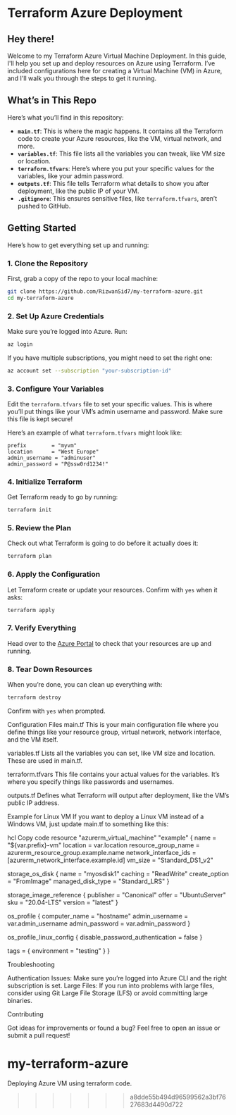 
# Terraform Azure Deployment

## Hey there!

Welcome to my Terraform Azure Virtual Machine Deployment. In this guide, I'll help you set up and deploy resources on Azure using Terraform. I’ve included configurations here for creating a Virtual Machine (VM) in Azure, and I'll walk you through the steps to get it running.

## What’s in This Repo

Here’s what you’ll find in this repository:

- **`main.tf`**: This is where the magic happens. It contains all the Terraform code to create your Azure resources, like the VM, virtual network, and more.
- **`variables.tf`**: This file lists all the variables you can tweak, like VM size or location.
- **`terraform.tfvars`**: Here’s where you put your specific values for the variables, like your admin password.
- **`outputs.tf`**: This file tells Terraform what details to show you after deployment, like the public IP of your VM.
- **`.gitignore`**: This ensures sensitive files, like `terraform.tfvars`, aren’t pushed to GitHub.

## Getting Started

Here’s how to get everything set up and running:

### 1. Clone the Repository

First, grab a copy of the repo to your local machine:

```bash
git clone https://github.com/RizwanSid7/my-terraform-azure.git
cd my-terraform-azure
```

### 2. Set Up Azure Credentials

Make sure you’re logged into Azure. Run:

```bash
az login
```

If you have multiple subscriptions, you might need to set the right one:

```bash
az account set --subscription "your-subscription-id"
```

### 3. Configure Your Variables

Edit the `terraform.tfvars` file to set your specific values. This is where you’ll put things like your VM’s admin username and password. Make sure this file is kept secure!

Here’s an example of what `terraform.tfvars` might look like:

```hcl
prefix        = "myvm"
location      = "West Europe"
admin_username = "adminuser"
admin_password = "P@ssw0rd1234!"
```

### 4. Initialize Terraform

Get Terraform ready to go by running:

```bash
terraform init
```

### 5. Review the Plan

Check out what Terraform is going to do before it actually does it:

```bash
terraform plan
```

### 6. Apply the Configuration

Let Terraform create or update your resources. Confirm with `yes` when it asks:

```bash
terraform apply
```

### 7. Verify Everything

Head over to the [Azure Portal](https://portal.azure.com) to check that your resources are up and running.

### 8. Tear Down Resources

When you’re done, you can clean up everything with:

```bash
terraform destroy
```

Confirm with `yes` when prompted.

Configuration Files
main.tf
This is your main configuration file where you define things like your resource group, virtual network, network interface, and the VM itself.

variables.tf
Lists all the variables you can set, like VM size and location. These are used in main.tf.

terraform.tfvars
This file contains your actual values for the variables. It’s where you specify things like passwords and usernames.

outputs.tf
Defines what Terraform will output after deployment, like the VM’s public IP address.

Example for Linux VM
If you want to deploy a Linux VM instead of a Windows VM, just update main.tf to something like this:

hcl
Copy code
resource "azurerm_virtual_machine" "example" {
  name                  = "${var.prefix}-vm"
  location              = var.location
  resource_group_name   = azurerm_resource_group.example.name
  network_interface_ids = [azurerm_network_interface.example.id]
  vm_size               = "Standard_DS1_v2"

  storage_os_disk {
    name              = "myosdisk1"
    caching           = "ReadWrite"
    create_option     = "FromImage"
    managed_disk_type = "Standard_LRS"
  }

  storage_image_reference {
    publisher = "Canonical"
    offer     = "UbuntuServer"
    sku       = "20.04-LTS"
    version   = "latest"
  }

  os_profile {
    computer_name  = "hostname"
    admin_username = var.admin_username
    admin_password = var.admin_password
  }

  os_profile_linux_config {
    disable_password_authentication = false
  }

  tags = {
    environment = "testing"
  }
}

Troubleshooting

Authentication Issues: Make sure you’re logged into Azure CLI and the right subscription is set.
Large Files: If you run into problems with large files, consider using Git Large File Storage (LFS) or avoid committing large binaries.

Contributing

Got ideas for improvements or found a bug? Feel free to open an issue or submit a pull request!

# my-terraform-azure
Deploying Azure VM using terraform code.
>>>>>>> a8dde55b494d96599562a3bf7627683d4490d722
